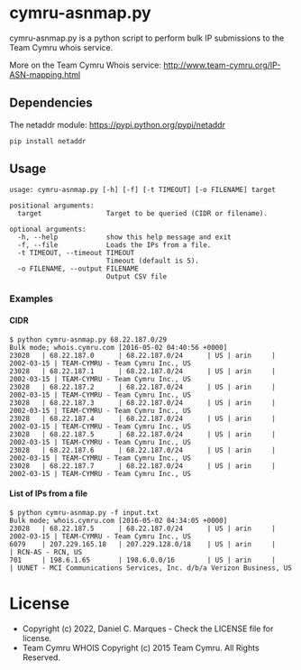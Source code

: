 # cymru-asnmap.py

cymru-asnmap.py is a python script to perform bulk IP submissions to the Team Cymru
whois service.

More on the Team Cymru Whois service: http://www.team-cymru.org/IP-ASN-mapping.html

## Dependencies
The netaddr module: https://pypi.python.org/pypi/netaddr

```
pip install netaddr
```

## Usage

```
usage: cymru-asnmap.py [-h] [-f] [-t TIMEOUT] [-o FILENAME] target

positional arguments:
  target                Target to be queried (CIDR or filename).

optional arguments:
  -h, --help            show this help message and exit
  -f, --file            Loads the IPs from a file.
  -t TIMEOUT, --timeout TIMEOUT
                        Timeout (default is 5).
  -o FILENAME, --output FILENAME
                        Output CSV file
```

### Examples

#### CIDR
```
$ python cymru-asnmap.py 68.22.187.0/29
Bulk mode; whois.cymru.com [2016-05-02 04:40:56 +0000]
23028   | 68.22.187.0      | 68.22.187.0/24      | US | arin     | 2002-03-15 | TEAM-CYMRU - Team Cymru Inc., US
23028   | 68.22.187.1      | 68.22.187.0/24      | US | arin     | 2002-03-15 | TEAM-CYMRU - Team Cymru Inc., US
23028   | 68.22.187.2      | 68.22.187.0/24      | US | arin     | 2002-03-15 | TEAM-CYMRU - Team Cymru Inc., US
23028   | 68.22.187.3      | 68.22.187.0/24      | US | arin     | 2002-03-15 | TEAM-CYMRU - Team Cymru Inc., US
23028   | 68.22.187.4      | 68.22.187.0/24      | US | arin     | 2002-03-15 | TEAM-CYMRU - Team Cymru Inc., US
23028   | 68.22.187.5      | 68.22.187.0/24      | US | arin     | 2002-03-15 | TEAM-CYMRU - Team Cymru Inc., US
23028   | 68.22.187.6      | 68.22.187.0/24      | US | arin     | 2002-03-15 | TEAM-CYMRU - Team Cymru Inc., US
23028   | 68.22.187.7      | 68.22.187.0/24      | US | arin     | 2002-03-15 | TEAM-CYMRU - Team Cymru Inc., US
```


#### List of IPs from a file
```
$ python cymru-asnmap.py -f input.txt
Bulk mode; whois.cymru.com [2016-05-02 04:34:05 +0000]
23028   | 68.22.187.5      | 68.22.187.0/24      | US | arin     | 2002-03-15 | TEAM-CYMRU - Team Cymru Inc., US
6079    | 207.229.165.18   | 207.229.128.0/18    | US | arin     |            | RCN-AS - RCN, US
701     | 198.6.1.65       | 198.6.0.0/16        | US | arin     |            | UUNET - MCI Communications Services, Inc. d/b/a Verizon Business, US
```

# License
* Copyright (c) 2022, Daniel C. Marques - Check the LICENSE file for license.
* Team Cymru WHOIS Copyright (c) 2015 Team Cymru. All Rights Reserved.
